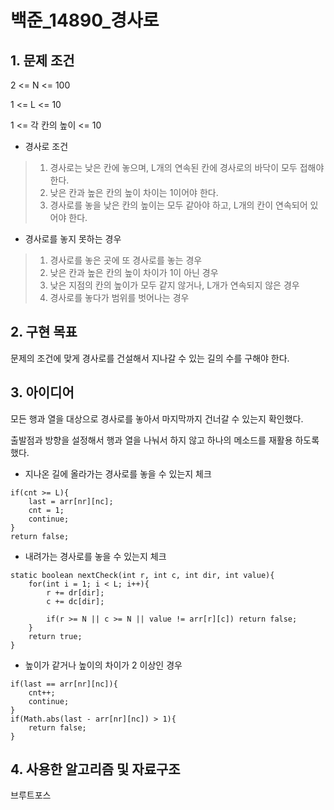 # 백준_14890_경사로


## 1. 문제 조건

2 <= N <= 100

1 <= L <= 10

1 <= 각 칸의 높이 <= 10

- 경사로 조건
>1. 경사로는 낮은 칸에 놓으며, L개의 연속된 칸에 경사로의 바닥이 모두 접해야 한다.
>2. 낮은 칸과 높은 칸의 높이 차이는 1이어야 한다.
>3. 경사로를 놓을 낮은 칸의 높이는 모두 같아야 하고, L개의 칸이 연속되어 있어야 한다.

- 경사로를 놓지 못하는 경우
>1. 경사로를 놓은 곳에 또 경사로를 놓는 경우
>2. 낮은 칸과 높은 칸의 높이 차이가 1이 아닌 경우 
>3. 낮은 지점의 칸의 높이가 모두 같지 않거나, L개가 연속되지 않은 경우
>4. 경사로를 놓다가 범위를 벗어나는 경우


## 2. 구현 목표

문제의 조건에 맞게 경사로를 건설해서 지나갈 수 있는 길의 수를 구해야 한다.


## 3. 아이디어

모든 행과 열을 대상으로 경사로를 놓아서 마지막까지 건너갈 수 있는지 확인했다.

출발점과 방향을 설정해서 행과 열을 나눠서 하지 않고 하나의 메소드를 재활용 하도록 했다.


- 지나온 길에 올라가는 경사로를 놓을 수 있는지 체크
```
if(cnt >= L){
    last = arr[nr][nc];
    cnt = 1;
    continue;
}
return false;
```

- 내려가는 경사로를 놓을 수 있는지 체크
```
static boolean nextCheck(int r, int c, int dir, int value){
    for(int i = 1; i < L; i++){
        r += dr[dir];
        c += dc[dir];

        if(r >= N || c >= N || value != arr[r][c]) return false;
    }
    return true;
}
```

- 높이가 같거나 높이의 차이가 2 이상인 경우
```
if(last == arr[nr][nc]){
    cnt++;
    continue;
}
if(Math.abs(last - arr[nr][nc]) > 1){
    return false;
}
```

## 4. 사용한 알고리즘 및 자료구조

브루트포스
